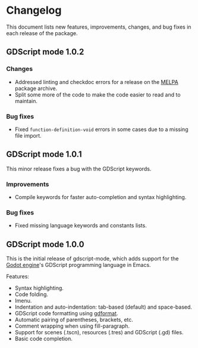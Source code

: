# Changelog #

This document lists new features, improvements, changes, and bug fixes in each release of the package.

## GDScript mode 1.0.2 ##

### Changes ###

- Addressed linting and checkdoc errors for a release on the [MELPA](https://melpa.org/) package archive.
- Split some more of the code to make the code easier to read and to maintain.

### Bug fixes ###

- Fixed `function-definition-void` errors in some cases due to a missing file import.

## GDScript mode 1.0.1 ##

This minor release fixes a bug with the GDScript keywords.

### Improvements ###

- Compile keywords for faster auto-completion and syntax highlighting.

### Bug fixes ###

- Fixed missing language keywords and constants lists.

## GDScript mode 1.0.0 ##

This is the initial release of gdscript-mode, which adds support for the [Godot engine](https://godotengine.org/)'s GDScript programming language in Emacs.

Features:

- Syntax highlighting.
- Code folding.
- Imenu.
- Indentation and auto-indentation: tab-based (default) and space-based.
- GDScript code formatting using [gdformat](https://github.com/scony/godot-gdscript-toolkit/).
- Automatic pairing of parentheses, brackets, etc.
- Comment wrapping when using fill-paragraph.
- Support for scenes (.tscn), resources (.tres) and GDScript (.gd) files.
- Basic code completion.
